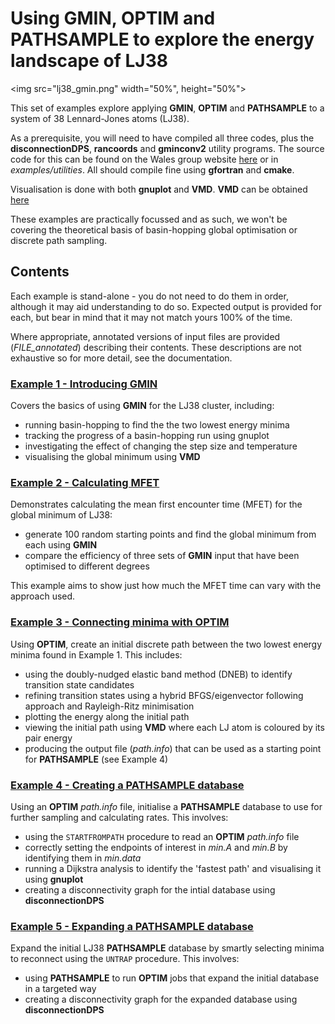 # Using GMIN, OPTIM and PATHSAMPLE to explore the energy landscape of LJ38
<img src="lj38_gmin.png" width="50%", height="50%">

This set of examples explore applying **GMIN**, **OPTIM** and **PATHSAMPLE** to a system of 38 Lennard-Jones atoms (LJ38).

As a prerequisite, you will need to have compiled all three codes, plus the **disconnectionDPS**, **rancoords** and **gminconv2** utility programs. 
The source code for this can be found on the Wales group website [here](http://www-wales.ch.cam.ac.uk/svn.tar.bz2) or in *examples/utilities*.
All should compile fine using **gfortran** and **cmake**.

Visualisation is done with both **gnuplot** and **VMD**. **VMD** can be obtained [here](http://www.ks.uiuc.edu/Research/vmd/)

These examples are practically focussed and as such, we won't be covering the theoretical basis of basin-hopping global optimisation or discrete path sampling.

## Contents
Each example is stand-alone - you do not need to do them in order, although it may aid understanding to do so.
Expected output is provided for each, but bear in mind that it may not match yours 100% of the time.

Where appropriate, annotated versions of input files are provided (*FILE_annotated*) describing their contents.
These descriptions are not exhaustive so for more detail, see the documentation.

### [Example 1 - Introducing GMIN](./01_Introducing_GMIN)

Covers the basics of using **GMIN** for the LJ38 cluster, including:

- running basin-hopping to find the the two lowest energy minima
- tracking the progress of a basin-hopping run using gnuplot
- investigating the effect of changing the step size and temperature
- visualising the global minimum using **VMD**

### [Example 2 - Calculating MFET](./02_Calculating_MFET)

Demonstrates calculating the mean first encounter time (MFET) for the global minimum of LJ38:

- generate 100 random starting points and find the global minimum from each using **GMIN**
- compare the efficiency of three sets of **GMIN** input that have been optimised to different degrees

This example aims to show just how much the MFET time can vary with the approach used.

### [Example 3 - Connecting minima with OPTIM](./03_Connecting_minima_with_OPTIM)

Using **OPTIM**, create an initial discrete path between the two lowest energy minima found in Example 1. 
This includes:
- using the doubly-nudged elastic band method (DNEB) to identify transition state candidates
- refining transition states using a hybrid BFGS/eigenvector following approach and Rayleigh-Ritz minimisation
- plotting the energy along the initial path
- viewing the initial path using **VMD** where each LJ atom is coloured by its pair energy
- producing the output file (*path.info*) that can be used as a starting point for **PATHSAMPLE** (see Example 4)

### [Example 4 - Creating a PATHSAMPLE database](./04_Creating_PATHSAMPLE_database) 

Using an **OPTIM** *path.info* file, initialise a **PATHSAMPLE** database to use for further sampling and calculating rates.
This involves:
- using the `STARTFROMPATH` procedure to read an **OPTIM** *path.info* file
- correctly setting the endpoints of interest in *min.A* and *min.B* by identifying them in *min.data*
- running a Dijkstra analysis to identify the 'fastest path' and visualising it using **gnuplot**
- creating a disconnectivity graph for the intial database using **disconnectionDPS**

### [Example 5 - Expanding a PATHSAMPLE database](./05_Expanding_PATHSAMPLE_database)

Expand the initial LJ38 **PATHSAMPLE** database by smartly selecting minima to reconnect using the `UNTRAP` procedure.
This involves:
- using **PATHSAMPLE** to run **OPTIM** jobs that expand the initial database in a targeted way
- creating a disconnectivity graph for the expanded database using **disconnectionDPS**
